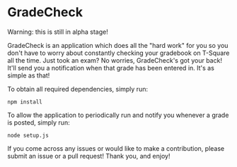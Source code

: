 # GradeCheck

Warning: this is still in alpha stage!

GradeCheck is an application which does all the "hard work" for you so you don't have to worry about constantly checking your gradebook on T-Square all the time. Just took an exam? No worries, GradeCheck's got your back! It'll send you a notification when that grade has been entered in. It's as simple as that!

To obtain all required dependencies, simply run:

    npm install

To allow the application to periodically run and notify you whenever a grade is posted, simply run:

    node setup.js


If you come across any issues or would like to make a contribution, please submit an issue or a pull request! Thank you, and enjoy!
